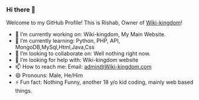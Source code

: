 ### Hi there 👋

Welcome to my GitHub Profile! This is Rishab, Owner of [Wiki-kingdom](https://www.wiki-kingdom.com)!

- 🔭 I’m currently working on: Wiki-kingdom, My Main Website.
- 🌱 I’m currently learning: Python, PHP, API, MongoDB,MySql,Html,Java,Css
- 👯 I’m looking to collaborate on: Well nothing right now.
- 🤔 I’m looking for help with: Wiki-kingdom website
- 📫 How to reach me: Email: [admin@Wiki-kingdom.com](mailto:admin@Wiki-kingdom.com)
- 😄 Pronouns: Male, He/Him
- ⚡ Fun fact: Nothing Funny, another 18 y/o kid coding, mainly web based things.
